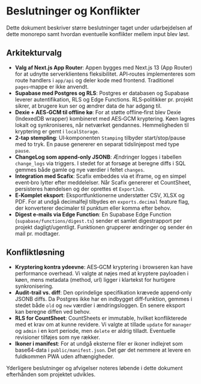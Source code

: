 # Beslutninger og Konflikter

Dette dokument beskriver større beslutninger taget under udarbejdelsen af dette monorepo samt hvordan eventuelle konflikter mellem input blev løst.

## Arkitekturvalg

* **Valg af Next.js App Router**: Appen bygges med Next.js 13 (App Router) for at udnytte serverklientens fleksibilitet. API‑routes implementeres som route handlers i `app/api` og deler kode med frontend. Traditionel `pages`‑mappe er ikke anvendt.
* **Supabase med Postgres og RLS**: Postgres er databasen og Supabase leverer autentifikation, RLS og Edge Functions. RLS‑politikker pr. projekt sikrer, at brugere kun ser og ændrer data de har adgang til. 
* **Dexie + AES‑GCM til offline kø**: For at støtte offline‑first blev Dexie (IndexedDB wrapper) kombineret med AES‑GCM kryptering. Køen lagres lokalt og synkroniseres, når netværket gendannes. Hemmeligheden til kryptering er gemt i `localStorage`.
* **2‑tap stempling**: UI‑komponenten `Stamping` tilbyder start/stop/pause med to tryk. En pause genererer en separat tidslinjepost med type `pause`.
* **ChangeLog som append‑only JSONB**: Ændringer logges i tabellen `change_logs` via triggers. I stedet for at forsøge at beregne diffs i SQL gemmes både gamle og nye værdier i feltet `changes`.
* **Integration med Scafix**: Scafix embeddes via et iframe, og en simpel event‑bro lytter efter meddelelser. Når Scafix genererer et CountSheet, persisteres hændelsen og der oprettes et `ExportJob`.
* **E‑Komplet eksport**: Eksportfunktionerne understøtter CSV, XLSX og PDF. For at undgå decimalfejl tilbydes en `exports.decimal` feature flag, der konverterer decimaler til punktum eller komma efter behov.
* **Digest e‑mails via Edge Function**: En Supabase Edge Function (`supabase/functions/digest.ts`) sender et samlet digestrapport per projekt dagligt/ugentligt. Funktionen grupperer ændringer og sender én mail pr. modtager.

## Konfliktløsning

* **Kryptering kontra ydeevne**: AES‑GCM kryptering i browseren kan have performance overhead. Vi valgte at nøjes med at kryptere payloaden i køen, mens metadata (method, url) ligger i klartekst for hurtigere synkronisering.
* **Audit‑trail vs. diff**: Den oprindelige specifikation krævede append‑only JSONB diffs. Da Postgres ikke har en indbygget diff‑funktion, gemmes i stedet både `old` og `new` værdier i ændringsloggen. En senere eksport kan beregne diffen ved behov.
* **RLS for CountSheet**: CountSheets er immutable, hvilket konflikterede med et krav om at kunne revidere. Vi valgte at tillade `update` for `manager` og `admin` i en kort periode, men `delete` er aldrig tilladt. Eventuelle revisioner tilføjes som nye rækker.
* **Ikoner i manifest**: For at undgå eksterne filer er ikoner indlejret som base64‑data i `public/manifest.json`. Det gør det nemmere at levere en fuldkommen PWA uden afhængigheder.

Yderligere beslutninger og afvigelser noteres løbende i dette dokument efterhånden som projektet udvikles.
